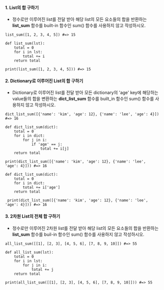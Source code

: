 #### 1. List의 합 구하기

- 정수로만 이루어진 list를 전달 받아 해당 list의 모든 요소들의 합을 반환하는 **list_sum** 함수를 built-in 함수인 sum() 함수를 사용하지 않고 작성하시오.

```
list_sum([1, 2, 3, 4, 5]) #=> 15
```

```
def list_sum(lst):
    total = 0
    for i in lst:
        total += i
    return total
    
print(list_sum([1, 2, 3, 4, 5])) #=> 15
```



#### 2. Dictionary로 이루어진 List의 합 구하기

- Dictionary로 이루어진 list를 전달 받아 모든 dictionary의 'age' key에 해당하는 value들의 합을 변환하는 **dict_list_sum** 함수를 built_in 함수인 sum() 함수를 사용하지 않고 작성하시오.

```
dict_list_sum([{'name': 'kim', 'age': 12}, {'name': 'lee', 'age': 4}]) #=> 16
```

```
def dict_list_sum(dict):
    total = 0
    for i in dict:
        for j in i:
            if 'age' == j:
                total += i[j]
    return total
    
print(dict_list_sum([{'name': 'kim', 'age': 12}, {'name': 'lee', 'age': 4}])) #=> 16
```

```
def dict_list_sum(dict):
    total = 0
    for i in dict:
        total += i['age']
    return total
    
 print(dict_list_sum([{'name': 'kim', 'age': 12}, {'name': 'lee', 'age': 4}])) #=> 16
```



#### 3. 2차원 List의 전체 합 구하기

- 정수로만 이루어진 2차원 list를 전달 받아 해당 list의 모든 요소들의 합을 반환하는 **list_sum** 함수를 buil-in 함수인 sum() 함수를 사용하지 않고 작성하시오.

```
all_list_sum([[1], [2, 3], [4, 5, 6], [7, 8, 9, 10]]) #=> 55
```

```
def all_list_sum(lst):
    total = 0
    for i in lst:
        for j in i:
            total += j
    return total

print(all_list_sum([[1], [2, 3], [4, 5, 6], [7, 8, 9, 10]])) #=> 55
```



